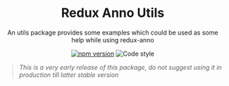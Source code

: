 <h1 align="center">Redux Anno Utils</h1>

<div align="center">
An utils package provides some examples which could be used as some help while using redux-anno

[![npm version](https://img.shields.io/npm/v/redux-anno-utils.svg)](https://www.npmjs.com/package/redux-anno-utils)
![Code style](https://img.shields.io/badge/code_style-prettier-ff69b4.svg)
</div>

> *This is a very early release of this package, do not suggest using it in production till latter stable version*

